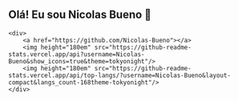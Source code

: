 ## Olá! Eu sou Nicolas Bueno 👋


    <div>
        <a href="https://github.com/Nicolas-Bueno"></a>
        <img height="180em" src="https://github-readme-stats.vercel.app/api?username=Nicolas-Bueno&show_icons=true&theme=tokyonight"/>
        <img height="180em" src="https://github-readme-stats.vercel.app/api/top-langs/?username=Nicolas-Bueno&layout-compact&langs_count-168theme-tokyonight"/>
    </div>


